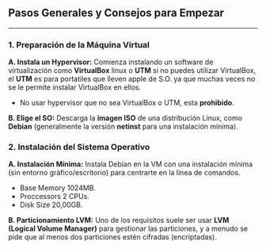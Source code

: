 ## Pasos Generales y Consejos para Empezar
---
### 1. Preparación de la Máquina Virtual
**A. Instala un Hypervisor:** Comienza instalando un software de virtualización como **VirtualBox** linux o **UTM** si no puedes utilizar VirtualBox, el **UTM** es para portatiles que lleven apple de S.O. ya que muchas veces no se le permite instalar VirtualBox en ellos.

- No usar hypervisor que no sea VirtualBox o UTM, esta **prohibido**.

**B. Elige el SO:** Descarga la **imagen ISO** de una distribución Linux, como **Debian** (generalmente la versión **netinst** para una instalación mínima).

### 2. Instalación del Sistema Operativo
**A. Instalación Mínima:** Instala Debian en la VM con una instalación mínima (sin entorno gráfico/escritorio) para centrarte en la línea de comandos.

* Base Memory 1024MB.
* Proccessors 2 CPUs.
* Disk Size 20,00GB.

**B. Particionamiento LVM:** Uno de los requisitos suele ser usar **LVM (Logical Volume Manager)** para gestionar las particiones, y a menudo se pide que al menos dos particiones estén cifradas (encriptadas). 